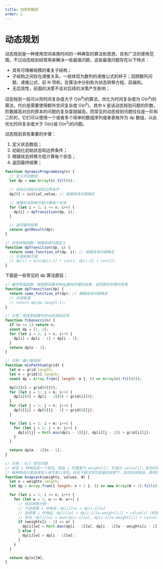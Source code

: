 ```yaml
---
title: 加密和解密
order: 2
---
```


# 动态规划

动态规划是一种使用空间来换时间的一种典型的算法和思想，具有广泛的使用范围，不过动态规划经常用来解决一些最值问题，这些最值问题存在以下特点：

- 具有可降解规模的重复子结构；
- 子结构之间存在递推关系，一般体现为数列的递推公式的样子；回顾数列问题，递推公式、前 N 项和，在算法中分别称为状态转移方程、前缀和。
- 无后效性，前面的决策不会对后续的决策产生影响；

动态规划一般可以将时间复杂度大于 O(n<sup>k</sup>)的算法，优化为时间复杂度为 O(n<sup>k</sup>)的算法，代价是需要使用额外空间复杂度 O(n<sup>k</sup>)，其中 k 是该动态规划问题的阶数，阶数越高对应的原本的问题的复杂度就越高，而常见的动态规划问题往往是一阶和二阶的，它们可以使用一个或者多个简单的数组序列或者表格作为 dp 数组，以此优化时间复杂度大于 O(n)或 O(n<sup>2</sup>)的问题。

动态规划具有重要的步骤：

1. 定义状态数组；
2. 初始化初始状态和边界条件；
3. 根据状态转移方程计算每个状态；
4. 返回最终结果；

```javascript
function dynamicProgramming(n) {
  // 定义状态数组
  let dp = new Array(n).fill(0);

  // 初始化初始状态和边界条件
  dp[0] = initial_value; // 根据具体问题确定

  // 根据状态转移方程计算每个状态
  for (let i = 1; i <= n; i++) {
    dp[i] = dpTransition(dp, i);
  }

  // 返回最终结果
  return getResult(dp);
}

// 状态转移函数，根据具体问题定义
function dpTransition(dp, i) {
  return some_function_of(dp, i); // 根据具体问题确定
  // 示例转移方程
  // dp[i] = min(dp[i-1] + cost1, dp[i-2] + cost2);
}
```

下面是一些常见的 dp 算法题目：

```js
// 最终取值函数，根据题目要求和dp数组的缓存结果，返回题目所需的答案
function dpTransition(dp) {
  return some_function_of(dp); // 根据具体问题确定
  // 示例取值
  // return dp[dp.length-1];
}

// 示例：斐波那契数列的动态规划实现
function fibonacci(n) {
  if (n <= 1) return n;
  const dp = [1, 1];
  for (let i = 2; i < n; i++) {
    dp[i] = dp[i - 1] + dp[i - 2];
  }
  return dp[n - 1];
}

// 示例：最小路径和
function minPathSum(grid) {
  let m = grid.length;
  let n = grid[0].length;
  const dp = Array.from({ length: m }, () => Array(n).fill(0));

  dp[0][0] = grid[0][0];
  for (let i = 1; i < m; i++) {
    dp[i][0] = dp[i - 1][0] + grid[i][0];
  }
  for (let j = 1; j < n; j++) {
    dp[0][j] = dp[0][j - 1] + grid[0][j];
  }

  for (let i = 1; i < m; i++) {
    for (let j = 1; j < n; j++) {
      dp[i][j] = Math.min(dp[i - 1][j], dp[i][j - 1]) + grid[i][j];
    }
  }

  return dp[m - 1][n - 1];
}

// 示例： 0/1 背包问题
// 给定 n 种物品和一个背包。物品 i 的重量为 weight[i]，价值为 value[i]，背包的容量为 W。
// 每种物品只能选择放入或不放入背包。问在不超过背包容量的前提下，如何选择物品，使得背包中的总价值最大。
function knapsack(weights, values, W) {
  let n = weights.length;
  let dp = Array.from({ length: n + 1 }, () => new Array(W + 1).fill(0));

  for (let i = 1; i <= n; i++) {
    for (let w = 1; w <= W; w++) {
      // 状态转移方程：
      // 不选择第 i 件物品：dp[i][w] = dp[i-1][w]
      // 选择第 i 件物品：dp[i][w] = dp[i-1][w-weight[i]] + value[i]（前提是 w >= weight[i]）
      // 综合：dp[i][w] = max(dp[i-1][w], dp[i-1][w-weight[i]] + value[i])
      if (weights[i - 1] <= w) {
        dp[i][w] = Math.max(dp[i - 1][w], dp[i - 1][w - weights[i - 1]] + values[i - 1]);
      } else {
        dp[i][w] = dp[i - 1][w];
      }
    }
  }

  return dp[n][W];
}
```
